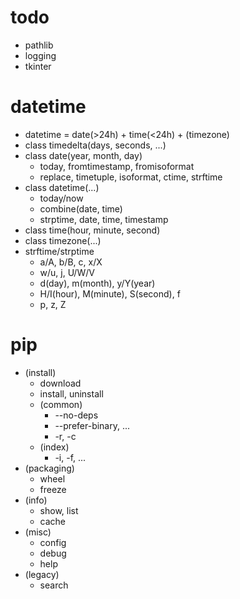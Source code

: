 # todo
- pathlib
- logging
- tkinter


# datetime
- datetime = date(>24h) + time(<24h) + (timezone)
- class timedelta(days, seconds, ...)
- class date(year, month, day)
  - today, fromtimestamp, fromisoformat
  - replace, timetuple, isoformat, ctime, strftime
- class datetime(...)
  - today/now
  - combine(date, time)
  - strptime, date, time, timestamp
- class time(hour, minute, second)
- class timezone(...)
- strftime/strptime
  - a/A, b/B, c, x/X
  - w/u, j, U/W/V
  - d(day), m(month), y/Y(year)
  - H/I(hour), M(minute), S(second), f
  - p, z, Z


# pip
- (install)
  - download
  - install, uninstall
  - (common)
    - --no-deps
    - --prefer-binary, ...
    - -r, -c
  - (index)
    - -i, -f, ...
- (packaging)
  - wheel
  - freeze
- (info)
  - show, list
  - cache
- (misc)
  - config
  - debug
  - help
- (legacy)
  - search
